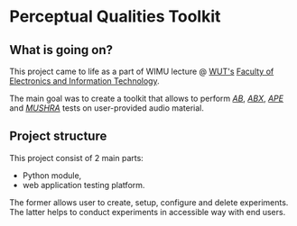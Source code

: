 # Perceptual Qualities Toolkit

## What is going on?
This project came to life as a part of WIMU lecture @ [WUT's](https://www.pw.edu.pl) [Faculty of Electronics and Information Technology](https://www.elka.pw.edu.pl/).

The main goal was to create a toolkit that allows to perform [_AB_](https://en.wikipedia.org/wiki/A/B_testing), [_ABX_](https://en.wikipedia.org/wiki/ABX_test), [_APE_](https://www.researchgate.net/publication/273574027_APE_Audio_Perceptual_Evaluation_toolbox_for_MATLAB) and [_MUSHRA_](https://en.wikipedia.org/wiki/MUSHRA) tests on user-provided audio material.

## Project structure
This project consist of 2 main parts: 

- Python module, 
- web application testing platform.

The former allows user to create, setup, configure and delete experiments.
The latter helps to conduct experiments in accessible way with end users.
